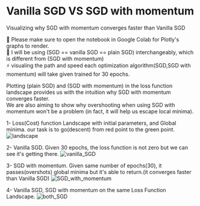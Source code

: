 # Vanilla SGD VS SGD with momentum

Visualizing why SGD with momentum converges faster than Vanilla SGD

🛑 Please make sure to open the notebook in Google Colab for Plotly's graphs to render.<br>
🛑 I will be using (SGD == vanilla SGD == plain SGD) interchangeably, which is different from (SGD with momentum)<br>
⚡ visualing the path and speed each optimization algorithm(SGD,SGD with momentum) will take given trained for 30 epochs.<br>

Plotting (plain SGD) and (SGD with momentum) in the loss function landscape provides us with the intuition why SGD with momentum converges faster.<br>
We are also aiming to show why overshooting when using SGD with momentum won't be a problem (in fact, it will help us escape local minima).<br>



1- Loss(Cost) function Landscape with initial parameters, and Global minima. 
our task is to go(descent) from red point to the green point. 
![landscape](https://github.com/Hawar-Dzaee/SGD-with-momentum/assets/96496172/875c98fe-29d7-4936-88d7-be1b56722596)


2- Vanilla SGD. 
Given 30 epochs, the loss function is not zero but we can see it's getting there. 
![vanilla_SGD](https://github.com/Hawar-Dzaee/SGD-with-momentum/assets/96496172/27f6d87d-aab7-43fa-a831-8e4018eaffa9)


3- SGD with momentum. 
Given same number of epochs(30), it passes(overshots) global minima but it's able to return.(it converges faster than Vanilla SGD)
![SGD_with_momentum](https://github.com/Hawar-Dzaee/SGD-with-momentum/assets/96496172/91ebac4c-d8e1-4097-91ea-269e42bd2479)


4- Vanilla SGD, SGD with momentum on the same Loss Function Landscape.
![both_SGD](https://github.com/Hawar-Dzaee/SGD-with-momentum/assets/96496172/c64c3c43-513a-4445-923d-b8fb3708a864)

